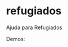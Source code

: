 # refugiados

Ajuda para Refugiados

Demos: 
[](https://youtu.be/0ZaB4LTvMgw)
[](https://youtu.be/4HNvk7IWUv4) 
[](https://youtu.be/SbIzhF_U68se)
[](https://youtu.be/2co2zwv8J2g)

